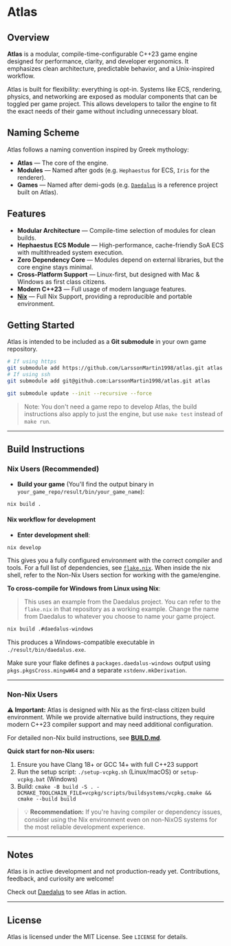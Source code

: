 # Atlas

## Overview

**Atlas** is a modular, compile-time-configurable C++23 game engine designed for performance, clarity, and developer ergonomics. It emphasizes clean architecture, predictable behavior, and a Unix-inspired workflow.

Atlas is built for flexibility: everything is opt-in. Systems like ECS, rendering, physics, and networking are exposed as modular components that can be toggled per game project. This allows developers to tailor the engine to fit the exact needs of their game without including unnecessary bloat.

## Naming Scheme

Atlas follows a naming convention inspired by Greek mythology:

* **Atlas** — The core of the engine.
* **Modules** — Named after gods (e.g. `Hephaestus` for ECS, `Iris` for the renderer).
* **Games** — Named after demi-gods (e.g. [`Daedalus`](https://www.github.com/LarssonMartin1998/daedalus.git) is a reference project built on Atlas).

## Features

* **Modular Architecture** — Compile-time selection of modules for clean builds.
* **Hephaestus ECS Module** — High-performance, cache-friendly SoA ECS with multithreaded system execution.
* **Zero Dependency Core** — Modules depend on external libraries, but the core engine stays minimal.
* **Cross-Platform Support** — Linux-first, but designed with Mac & Windows as first class citizens.
* **Modern C++23** — Full usage of modern language features.
* **[Nix](https://nixos.org/download)** — Full Nix Support, providing a reproducible and portable environment.

## Getting Started

Atlas is intended to be included as a **Git submodule** in your own game repository.

```bash
# If using https
git submodule add https://github.com/LarssonMartin1998/atlas.git atlas
# If using ssh
git submodule add git@github.com:LarssonMartin1998/atlas.git atlas

git submodule update --init --recursive --force
```

> Note: You don't need a game repo to develop Atlas, the build instructions also apply to just the engine, but use `make test` instead of `make run`.

---

## Build Instructions

### Nix Users (Recommended)

- **Build your game** (You'll find the output binary in `your_game_repo/result/bin/your_game_name`):

```bash
nix build .
```

#### Nix workflow for development

- **Enter development shell**:

```bash
nix develop
```

This gives you a fully configured environment with the correct compiler and tools. For a full list of dependencies, see [`flake.nix`](./flake.nix). When inside the nix shell, refer to the Non-Nix Users section for working with the game/engine.

**To cross-compile for Windows from Linux using Nix**:
> This uses an example from the Daedalus project. You can refer to the `flake.nix` in that repository as a working example. Change the name from Daedalus to whatever you choose to name your game project.

```bash
nix build .#daedalus-windows
```

This produces a Windows-compatible executable in `./result/bin/daedalus.exe`.

Make sure your flake defines a `packages.daedalus-windows` output using `pkgs.pkgsCross.mingwW64` and a separate `xstdenv.mkDerivation`. 

---

### Non-Nix Users

**⚠️ Important:** Atlas is designed with Nix as the first-class citizen build environment. While we provide alternative build instructions, they require modern C++23 compiler support and may need additional configuration.

For detailed non-Nix build instructions, see **[BUILD.md](./BUILD.md)**.

**Quick start for non-Nix users:**
1. Ensure you have Clang 18+ or GCC 14+ with full C++23 support
2. Run the setup script: `./setup-vcpkg.sh` (Linux/macOS) or `setup-vcpkg.bat` (Windows)
3. Build: `cmake -B build -S . -DCMAKE_TOOLCHAIN_FILE=vcpkg/scripts/buildsystems/vcpkg.cmake && cmake --build build`

> 💡 **Recommendation:** If you're having compiler or dependency issues, consider using the Nix environment even on non-NixOS systems for the most reliable development experience.
---

## Notes

Atlas is in active development and not production-ready yet. Contributions, feedback, and curiosity are welcome!

Check out [Daedalus](https://github.com/LarssonMartin1998/daedalus.git) to see Atlas in action.

---

## License

Atlas is licensed under the MIT License. See `LICENSE` for details.
